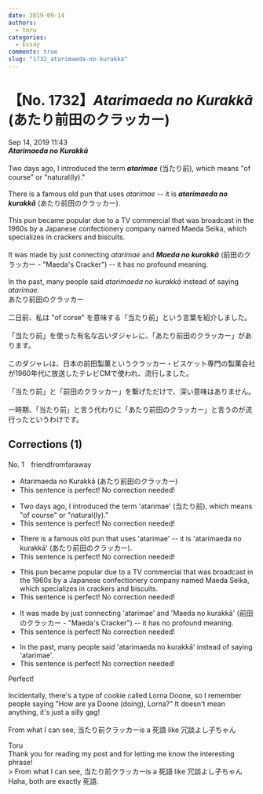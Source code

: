 ```yaml
---
date: 2019-09-14
authors:
  - toru
categories:
  - Essay
comments: true
slug: "1732_atarimaeda-no-kurakka"
---
```


# 【No. 1732】<strong><em>Atarimaeda no Kurakkā</em></strong> (あたり前田のクラッカー)
<div class="date">Sep 14, 2019 11:43</div>
<div id="post"><div id="body_show_ori">
<strong><em>Atarimaeda no Kurakkā</em></strong><br/><br/>Two days ago, I introduced the term <strong><em>atarimae</em></strong> (当たり前), which means "of course" or "natural(ly)."<br/><br/>There is a famous old pun that uses <em>atarimae</em> -- it is <strong><em>atarimaeda no kurakkā</em></strong> (あたり前田のクラッカー).<br/><br/>This pun became popular due to a TV commercial that was broadcast in the 1960s by a Japanese confectionery company named Maeda Seika, which specializes in crackers and biscuits.<br/><br/>It was made by just connecting <em>atarimae</em> and <strong><em>Maeda no kurakkā</em></strong> (前田のクラッカー - "Maeda's Cracker") -- it has no profound meaning.<br/><br/>In the past, many people said <em>atarimaeda no kurakkā</em> instead of saying <em>atarimae</em>.
</div></div>

<!-- more -->

<div id="post_ja"><div id="body_show_mo">
あたり前田のクラッカー<br/><br/>二日前、私は "of corse" を意味する「当たり前」という言葉を紹介しました。<br/><br/>「当たり前」を使った有名な古いダジャレに、「あたり前田のクラッカー」があります。<br/><br/>このダジャレは、日本の前田製菓というクラッカー・ビスケット専門の製菓会社が1960年代に放送したテレビCMで使われ、流行しました。<br/><br/>「当たり前」と「前田のクラッカー」を繋げただけで、深い意味はありません。<br/><br/>一時期、「当たり前」と言う代わりに「あたり前田のクラッカー」と言うのが流行ったというわけです。
</div></div>

## Corrections (1)
<div id="block"><div class="first_name"> No. 1　<span class="just_name">friendfromfaraway</span></div><div id="block2">
<ul class="correction_field">
<li class="incorrect">Atarimaeda no Kurakkā (あたり前田のクラッカー)</li>
<li class="corrected perfect">This sentence is perfect! No correction needed!</li>
</ul>
<ul class="correction_field">
<li class="incorrect">Two days ago, I introduced the term 'atarimae' (当たり前), which means "of course" or "natural(ly)."</li>
<li class="corrected perfect">This sentence is perfect! No correction needed!</li>
</ul>
<ul class="correction_field">
<li class="incorrect">There is a famous old pun that uses 'atarimae' -- it is 'atarimaeda no kurakkā' (あたり前田のクラッカー).</li>
<li class="corrected perfect">This sentence is perfect! No correction needed!</li>
</ul>
<ul class="correction_field">
<li class="incorrect">This pun became popular due to a TV commercial that was broadcast in the 1960s by a Japanese confectionery company named Maeda Seika, which specializes in crackers and biscuits.</li>
<li class="corrected perfect">This sentence is perfect! No correction needed!</li>
</ul>
<ul class="correction_field">
<li class="incorrect">It was made by just connecting 'atarimae' and 'Maeda no kurakkā' (前田のクラッカー - "Maeda's Cracker") -- it has no profound meaning.</li>
<li class="corrected perfect">This sentence is perfect! No correction needed!</li>
</ul>
<ul class="correction_field">
<li class="incorrect">In the past, many people said 'atarimaeda no kurakkā' instead of saying 'atarimae'.</li>
<li class="corrected perfect">This sentence is perfect! No correction needed!</li>
</ul>
<p class="comment_small">
 Perfect!
 <br/>
 <br/>
 Incidentally, there's a type of cookie called Lorna Doone, so I remember people saying "How are ya Doone (doing), Lorna?" It doesn't mean anything, it's just a silly gag!
 <br/>
 <br/>
 From what I can see, 当たり前クラッカーis a 死語 like 冗談よし子ちゃん
</p>

</div><div class="name"><span class="just_name">Toru</span><br>
Thank you for reading my post and for letting me know the interesting phrase!<br/>&gt; From what I can see, 当たり前クラッカーis a 死語 like 冗談よし子ちゃん<br/>Haha, both are exactly 死語.
</div>
</div>
